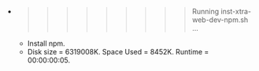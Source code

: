 * >>>>>>>>> Running inst-xtra-web-dev-npm.sh ...
  * Install npm.
  * Disk size = 6319008K. Space Used = 8452K. Runtime = 00:00:00:05.
